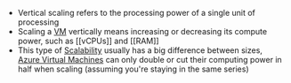 - Vertical scaling refers to the processing power of a single unit of processing
- Scaling a [VM](Virtual%20Machine.md) vertically means increasing or decreasing its compute power, such as [[vCPUs]] and [[RAM]]
- This type of [Scalability](Scalability.md) usually has a big difference between sizes, [Azure Virtual Machines](Azure%20Virtual%20Machines.md) can only double or cut their computing power in half when scaling (assuming you're staying in the same series)